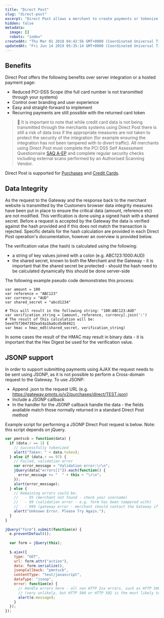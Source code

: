 ```yaml
---
title: "Direct Post"
slug: "direct-post"
excerpt: "Direct Post allows a merchant to create payments or tokenize credit card without having the customers credit card details transmitted through their infrastructure, greatly reducing the scope for PCI-DSS.\n\nWhen using Direct Post the communication of credit card details is between the customers browser and the Gateway, with the result being returned to the merchant via a GET request."
hidden: false
metadata: 
  image: []
  robots: "index"
createdAt: "Thu Mar 01 2018 04:42:56 GMT+0000 (Coordinated Universal Time)"
updatedAt: "Fri Jun 14 2019 05:35:14 GMT+0000 (Coordinated Universal Time)"
---
```

## Benefits

Direct Post offers the following benefits over server integration or a hosted payment page:

- Reduced PCI-DSS Scope (the full card number is not transmitted through your systems)
- Control over branding and user experience
- Easy and straight-forward to implement
- Recurring payments are still possible with the returned card token 

> 📘 It is important to note that while credit card data is not being transmitted through the merchants systems using Direct Post there is still a risk of data loss if the appropriate measures are not taken to protect the security of the integration (for example ensuring the integration has not been tampered with to divert traffic). All merchants using Direct Post must complete the PCI DSS Self Assessment Questionnaire [SAQ A-EP](https://www.pcisecuritystandards.org/documents/SAQ_A-EP_v3.pdf) and complete regular security checks including external scans performed by an Authorised Scanning Vendor.

Direct Post is supported for [Purchases](ref:purchases) and [Credit Cards](ref:tokenized-credit-cards).

## Data Integrity

As the request to the Gateway and the response back to the merchant website is transmitted by the Customers browser data integrity measures have been put in place to ensure the critical data (amount, reference etc) are not modified. This verification is done using a signed hash with a shared secret. Before a request is accepted by the Gateway the data is verified against the hash provided and if this does not match the transaction is rejected. Specific details for the hash calculation are provided in each Direct Post operation's documentation, however an overview is provided below.

The verification value (the hash) is calculated using the following:

- a string of key values joined with a colon (e.g. ABC123:1000:AUD)
- the shared secret, known to both the Merchant and the Gateway - it is important that the shared secret be protected - should the hash need to be calculated dynamically this should be done server-side

The following example pseudo code demonstrates this process:

```
var amount = 100
var reference = "ABC123"
var currency = "AUD"
var shared_secret = "abcd1234"
 
# This will result in the following string: "100:ABC123:AUD"
var verification_string = [amount, reference, currency].join(':') 
# The result of this calculation will be: 5ee475f3047392ea54a1ba0cd5d84921
var hmac = hmac_md5(shared_secret, verification_string) 
```

In some cases the result of the HMAC may result in binary data - it is important that the Hex Digest be used for the verification value.

## JSONP support

In order to support submitting payments using AJAX the request needs to be sent using JSONP, as it is not possible to perform a Cross-domain request to the Gateway. To use JSONP:

- Append .json to the request URL (e.g. <https://gateway.pmnts.io/v2/purchases/direct/TEST.json>)
- Include a JSONP callback
- In the handler for the JSONP callback handle the data - the fields available match those normally returned in a standard Direct Post method 

Example script for performing a JSONP Direct Post request is below. Note: this script depends on jQuery.

```javascript
var pmntscb = function(data) {  
  if (data.r == 1) {
    // Successfully tokenized
    alert("Token: " + data.token);
  } else if (data.r == 97) {
    // Failed, validation error
    var error_message = "Validation error:\r\n";
    jQuery(data["errors[]"]).each(function() {
      error_message += "  " + this + "\r\n";
    });
    alert(error_message);
  } else {
    // Remaining errors could be:
    //   - 95 (merchant not found - check your username)
    //   - 99 (validation error - e.g. form has been tampered with)
    //   - 999 (gateway error - merchant should contact the Gateway if this error persists.)
    alert("Unknown Error. Please Try Again.");
  }
}
   
jQuery("form").submit(function(e) {
  e.preventDefault();
   
  var form = jQuery(this);
    
  $.ajax({
    type: "GET",
    url: form.attr("action"),
    data: form.serialize(),
    jsonpCallback: "pmntscb",
    contentType: "text/javascript",
    dataType: "jsonp",
    error: function(e) {
      // Handle errors here - all non HTTP 2xx errors, such as HTTP 500, 403, 401 etc
      // (very unlikely, but HTTP 500 or HTTP 502 is the most likely to happen)
      alert(e.message);
    }
  });
});
```
